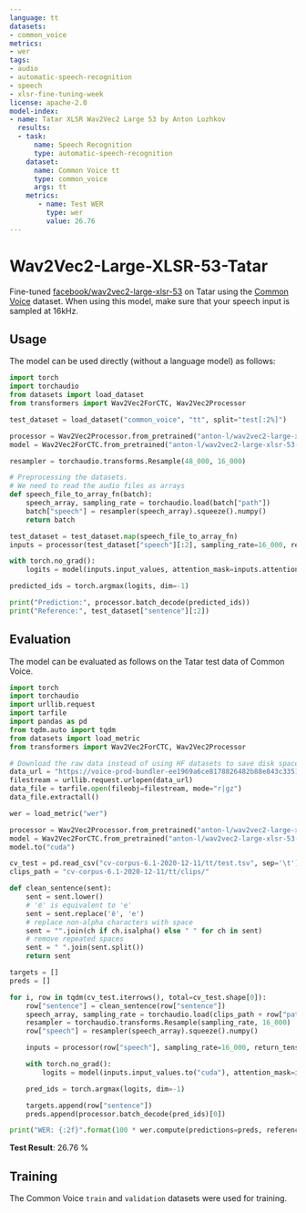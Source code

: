 ```yaml
---
language: tt
datasets:
- common_voice
metrics:
- wer
tags:
- audio
- automatic-speech-recognition
- speech
- xlsr-fine-tuning-week
license: apache-2.0
model-index:
- name: Tatar XLSR Wav2Vec2 Large 53 by Anton Lozhkov
  results:
  - task: 
      name: Speech Recognition
      type: automatic-speech-recognition
    dataset:
      name: Common Voice tt
      type: common_voice
      args: tt
    metrics:
       - name: Test WER
         type: wer
         value: 26.76
---
```


# Wav2Vec2-Large-XLSR-53-Tatar

Fine-tuned [facebook/wav2vec2-large-xlsr-53](https://huggingface.co/facebook/wav2vec2-large-xlsr-53) on Tatar using the [Common Voice](https://huggingface.co/datasets/common_voice) dataset.
When using this model, make sure that your speech input is sampled at 16kHz.

## Usage

The model can be used directly (without a language model) as follows:

```python
import torch
import torchaudio
from datasets import load_dataset
from transformers import Wav2Vec2ForCTC, Wav2Vec2Processor

test_dataset = load_dataset("common_voice", "tt", split="test[:2%]")

processor = Wav2Vec2Processor.from_pretrained("anton-l/wav2vec2-large-xlsr-53-tatar")
model = Wav2Vec2ForCTC.from_pretrained("anton-l/wav2vec2-large-xlsr-53-tatar")

resampler = torchaudio.transforms.Resample(48_000, 16_000)

# Preprocessing the datasets.
# We need to read the audio files as arrays
def speech_file_to_array_fn(batch):
    speech_array, sampling_rate = torchaudio.load(batch["path"])
    batch["speech"] = resampler(speech_array).squeeze().numpy()
    return batch

test_dataset = test_dataset.map(speech_file_to_array_fn)
inputs = processor(test_dataset["speech"][:2], sampling_rate=16_000, return_tensors="pt", padding=True)

with torch.no_grad():
    logits = model(inputs.input_values, attention_mask=inputs.attention_mask).logits

predicted_ids = torch.argmax(logits, dim=-1)

print("Prediction:", processor.batch_decode(predicted_ids))
print("Reference:", test_dataset["sentence"][:2])
```


## Evaluation

The model can be evaluated as follows on the Tatar test data of Common Voice.

```python
import torch
import torchaudio
import urllib.request
import tarfile
import pandas as pd
from tqdm.auto import tqdm
from datasets import load_metric
from transformers import Wav2Vec2ForCTC, Wav2Vec2Processor

# Download the raw data instead of using HF datasets to save disk space 
data_url = "https://voice-prod-bundler-ee1969a6ce8178826482b88e843c335139bd3fb4.s3.amazonaws.com/cv-corpus-6.1-2020-12-11/tt.tar.gz"
filestream = urllib.request.urlopen(data_url)
data_file = tarfile.open(fileobj=filestream, mode="r|gz")
data_file.extractall()

wer = load_metric("wer")

processor = Wav2Vec2Processor.from_pretrained("anton-l/wav2vec2-large-xlsr-53-tatar")
model = Wav2Vec2ForCTC.from_pretrained("anton-l/wav2vec2-large-xlsr-53-tatar")
model.to("cuda")

cv_test = pd.read_csv("cv-corpus-6.1-2020-12-11/tt/test.tsv", sep='\t')
clips_path = "cv-corpus-6.1-2020-12-11/tt/clips/"

def clean_sentence(sent):
    sent = sent.lower()
    # 'ё' is equivalent to 'е'
    sent = sent.replace('ё', 'е')
    # replace non-alpha characters with space
    sent = "".join(ch if ch.isalpha() else " " for ch in sent)
    # remove repeated spaces
    sent = " ".join(sent.split())
    return sent

targets = []
preds = []

for i, row in tqdm(cv_test.iterrows(), total=cv_test.shape[0]):
    row["sentence"] = clean_sentence(row["sentence"])
    speech_array, sampling_rate = torchaudio.load(clips_path + row["path"])
    resampler = torchaudio.transforms.Resample(sampling_rate, 16_000)
    row["speech"] = resampler(speech_array).squeeze().numpy()

    inputs = processor(row["speech"], sampling_rate=16_000, return_tensors="pt", padding=True)

    with torch.no_grad():
        logits = model(inputs.input_values.to("cuda"), attention_mask=inputs.attention_mask.to("cuda")).logits

    pred_ids = torch.argmax(logits, dim=-1)

    targets.append(row["sentence"])
    preds.append(processor.batch_decode(pred_ids)[0])

print("WER: {:2f}".format(100 * wer.compute(predictions=preds, references=targets)))
```

**Test Result**: 26.76 %  


## Training

The Common Voice `train` and `validation` datasets were used for training.


